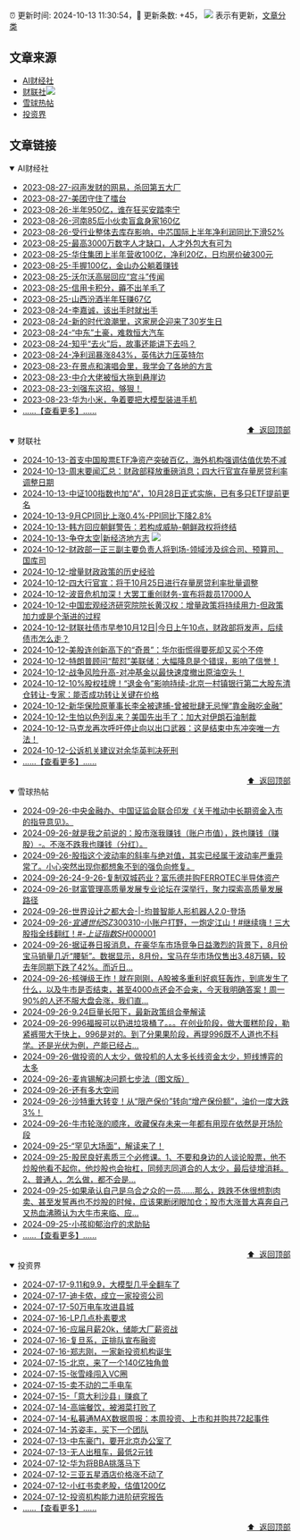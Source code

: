 ##

:alarm_clock: 更新时间: 2024-10-13 11:30:54，:rocket: 更新条数: +45， ![](/assets/dot.png) 表示有更新，[文章分类](/TAGS.md)

## 文章来源

- [AI财经社](#ai财经社)  
- [财联社](#财联社)![](/assets/dot.png)   
- [雪球热帖](#雪球热帖)  
- [投资界](#投资界)  

## 文章链接

<details open>
<summary id="ai财经社">
 AI财经社
</summary>


- [2023-08-27-闷声发财的网易，杀回第五大厂](https://www.aicaijing.com.cn/article/18610)  
- [2023-08-27-美团守住了擂台](https://www.aicaijing.com.cn/article/18611)  
- [2023-08-26-半年950亿，谁在狂买安踏李宁](https://www.aicaijing.com.cn/article/18607)  
- [2023-08-26-河南85后小伙卖盲盒身家160亿](https://www.aicaijing.com.cn/article/18608)  
- [2023-08-26-受行业整体去库存影响，中芯国际上半年净利润同比下滑52%](https://www.aicaijing.com.cn/article/18609)  
- [2023-08-25-最高3000万数字人才缺口，人才外包大有可为](https://www.aicaijing.com.cn/article/18601)  
- [2023-08-25-华住集团上半年营收100亿，净利20亿，日均房价破300元](https://www.aicaijing.com.cn/article/18602)  
- [2023-08-25-手握100亿，金山办公躺着赚钱](https://www.aicaijing.com.cn/article/18603)  
- [2023-08-25-沃尔沃高层回应“宫斗”传闻](https://www.aicaijing.com.cn/article/18604)  
- [2023-08-25-信用卡积分，薅不出羊毛了](https://www.aicaijing.com.cn/article/18605)  
- [2023-08-25-山西汾酒半年狂赚67亿](https://www.aicaijing.com.cn/article/18606)  
- [2023-08-24-李嘉诚，该出手时就出手](https://www.aicaijing.com.cn/article/18596)  
- [2023-08-24-新的时代浪潮里，这家房企迎来了30岁生日](https://www.aicaijing.com.cn/article/18597)  
- [2023-08-24-“中东”土豪，难救恒大汽车](https://www.aicaijing.com.cn/article/18598)  
- [2023-08-24-知乎“去火”后，故事还能讲下去吗？](https://www.aicaijing.com.cn/article/18599)  
- [2023-08-24-净利润暴涨843%，英伟达力压英特尔](https://www.aicaijing.com.cn/article/18600)  
- [2023-08-23-在景点和演唱会里，我学会了各地的方言](https://www.aicaijing.com.cn/article/18591)  
- [2023-08-23-中介大佬被恒大拖到悬崖边](https://www.aicaijing.com.cn/article/18592)  
- [2023-08-23-刘强东这招，够狠！](https://www.aicaijing.com.cn/article/18593)  
- [2023-08-23-华为小米，争着要把大模型装进手机](https://www.aicaijing.com.cn/article/18594)  
- [......【查看更多】......](/details/AI财经社.md)

<div align="right"><a href="#文章来源">⬆ &nbsp;返回顶部</a></div>
</details>

<details open>
<summary id="财联社">
 财联社
</summary>


- [2024-10-13-首支中国股票ETF净资产突破百亿，海外机构强调估值优势不减](https://www.cls.cn/detail/1823748)  
- [2024-10-13-周末要闻汇总：财政部释放重磅消息；四大行官宣存量房贷利率调整日期](https://www.cls.cn/detail/1823696)  
- [2024-10-13-中证100指数也加“A”，10月28日正式实施，已有多只ETF提前更名](https://www.cls.cn/detail/1823613)  
- [2024-10-13-9月CPI同比上涨0.4%-PPI同比下降2.8%](https://www.cls.cn/detail/1823600)  
- [2024-10-13-韩方回应朝鲜警告：若构成威胁-朝鲜政权将终结](https://www.cls.cn/detail/1823737)  
- [2024-10-13-争夺太空|新经济地方志](https://www.cls.cn/detail/1823779) ![](/assets/new.png)  
- [2024-10-12-财政部一正三副主要负责人将到场-领域涉及综合司、预算司、国库司](https://www.cls.cn/detail/1823049)  
- [2024-10-12-增量财政政策的历史经验](https://www.cls.cn/detail/1822999)  
- [2024-10-12-四大行官宣：将于10月25日进行存量房贷利率批量调整](https://www.cls.cn/detail/1823004)  
- [2024-10-12-波音危机加深！大罢工重创财务-宣布将裁员17000人](https://www.cls.cn/detail/1822982)  
- [2024-10-12-中国宏观经济研究院院长黄汉权：增量政策将持续用力-但政策加力或是个渐进的过程](https://www.cls.cn/detail/1822984)  
- [2024-10-12-财联社债市早参10月12日|今日上午10点，财政部将发声，后续债市怎么走？](https://www.cls.cn/detail/1822996)  
- [2024-10-12-美股连创新高下的“奇景”：华尔街慌得要死却又买个不停](https://www.cls.cn/detail/1823009)  
- [2024-10-12-特朗普顾问“帮怼”美联储：大幅降息是个错误，影响了信誉！](https://www.cls.cn/detail/1823040)  
- [2024-10-12-战争风险升高-对冲基金以最快速度撤出原油空头！](https://www.cls.cn/detail/1823043)  
- [2024-10-12-10%股权挂牌！“退金令”影响持续-北京一村镇银行第二大股东清仓转让-专家：能否成功转让关键在价格](https://www.cls.cn/detail/1823074)  
- [2024-10-12-新华保险原董事长李全被逮捕-曾被批肆无忌惮“靠金融吃金融”](https://www.cls.cn/detail/1823073)  
- [2024-10-12-生怕以色列乱来？美国先出手了：加大对伊朗石油制裁](https://www.cls.cn/detail/1823060)  
- [2024-10-12-马克龙再次呼吁停止向以出口武器：这是结束中东冲突唯一方法！](https://www.cls.cn/detail/1823044)  
- [2024-10-12-公诉机关建议对余华英判决死刑](https://www.cls.cn/detail/1823169)  
- [......【查看更多】......](/details/财联社.md)

<div align="right"><a href="#文章来源">⬆ &nbsp;返回顶部</a></div>
</details>

<details open>
<summary id="雪球热帖">
 雪球热帖
</summary>


- [2024-09-26-中央金融办、中国证监会联合印发《关于推动中长期资金入市的指导意见》。](https://xueqiu.com/5124430882/305832042)  
- [2024-09-26-就是我之前说的：股市涨我赚钱（账户市值），跌也赚钱（赚股）-。不涨不跌我也赚钱（分红）。](https://xueqiu.com/4212900091/305829190)  
- [2024-09-26-股指这个波动率的斜率与绝对值，其实已经属于波动率严重异常了。小心突然出现你都想象不到的强负向修复。](https://xueqiu.com/9222280625/305792392)  
- [2024-09-26-24-9-26-复制双城药业？富乐德并购FERROTEC半导体资产](https://xueqiu.com/8772786299/305782060)  
- [2024-09-26-财富管理高质量发展专业论坛在深举行，聚力探索高质量发展路径](https://xueqiu.com/1908240451/305764378)  
- [2024-09-26-世界设计之都大会-|-均普智能人形机器人2.0-登场](https://xueqiu.com/9671841227/305748495)  
- [2024-09-26-$宜通世纪SZ300310$-小账户打野，一炮定江山！#继续嗨！三大股指全线翻红！#-$上证指数SH000001$](https://xueqiu.com/5939653998/305734746)  
- [2024-09-26-据证券日报消息，在豪华车市场竞争日益激烈的背景下，8月份宝马销量几近“腰斩”。数据显示，8月份，宝马在华市场仅售出3.48万辆，较去年同期下跌了42%。而近日...](https://xueqiu.com/9333565636/305725908)  
- [2024-09-26-核弹级王炸！就在刚刚，A股被多重利好疯狂轰炸，到底发生了什么，以及牛市是否结束，甚至4000点还会不会来，今天我明确答案！周一90%的人还不服大盘会涨，我们直...](https://xueqiu.com/5011489057/305711102)  
- [2024-09-26-9.24巨量长阳下，最新政策组合拳解读](https://xueqiu.com/6615747670/305693448)  
- [2024-09-26-996福报可以扔进垃圾桶了。。。在创业阶段，做大蛋糕阶段，勒紧裤带大干快上，996是对的。到了分果果阶段，再提996既不人道也不科学。还是光伏为例，产能已经占...](https://xueqiu.com/9742512811/305691771)  
- [2024-09-26-做投资的人太少，做投机的人太多长线资金太少，短线博弈的太多](https://xueqiu.com/9887656769/305751974)  
- [2024-09-26-麦肯锡解决问题七步法（图文版）](https://xueqiu.com/2524803655/305800661)  
- [2024-09-26-还有多大空间](https://xueqiu.com/7607677791/305774163)  
- [2024-09-26-沙特重大转变！从“限产保价”转向“增产保份额”，油价一度大跌3%！](https://xueqiu.com/1107854878/305796677)  
- [2024-09-26-牛市轮涨的顺序，收藏保存未来一年都有用现在依然是开场阶段](https://xueqiu.com/6918589555/305861152)  
- [2024-09-25-“罕见大场面”，解读来了！](https://xueqiu.com/4977783185/305597493)  
- [2024-09-25-股民良好素质三个必修课。1、不要和身边的人谈论股票，他不炒股他看不起你，他炒股也会抬杠，同频志同道合的人太少，最后徒增消耗。2、普通人，怎么做，都不会是...](https://xueqiu.com/6594360415/305553621)  
- [2024-09-25-如果承认自己是乌合之众的一员……那么，跌跌不休很想割肉卖、甚至发誓再也不炒股的时候，应该果断闭眼加仓；股市大涨普大喜奔自己又热血沸腾认为大牛市来临、应...](https://xueqiu.com/1761234358/305615236)  
- [2024-09-25-小孩抑郁治疗的求助贴](https://xueqiu.com/9186203676/305648831)  
- [......【查看更多】......](/details/雪球热帖.md)

<div align="right"><a href="#文章来源">⬆ &nbsp;返回顶部</a></div>
</details>

<details open>
<summary id="投资界">
 投资界
</summary>


- [2024-07-17-9.11和9.9，大模型几乎全翻车了](https://posts.careerengine.us/p/6697778c44726b29bffa3a09)  
- [2024-07-17-迪卡侬，成立一家投资公司](https://posts.careerengine.us/p/6697778c44726b29bffa3a01)  
- [2024-07-17-50万电车攻进县城](https://posts.careerengine.us/p/6697779c831e1d29eea44253)  
- [2024-07-16-LP几点朴素要求](https://posts.careerengine.us/p/669636a8720ed522248054dc)  
- [2024-07-16-应届月薪20k，储能大厂薪资战](https://posts.careerengine.us/p/669636a8720ed522248054d4)  
- [2024-07-16-复旦系，正排队宣布融资](https://posts.careerengine.us/p/66963699cb38e136a496986c)  
- [2024-07-16-郑志刚，一家新投资机构诞生](https://posts.careerengine.us/p/66963699cb38e136a4969874)  
- [2024-07-15-北京，来了一个140亿独角兽](https://posts.careerengine.us/p/6694db59a0c3ac562b61f9af)  
- [2024-07-15-张雪峰闯入VC圈](https://posts.careerengine.us/p/6694db59a0c3ac562b61f9b7)  
- [2024-07-15-卖不动的二手电车](https://posts.careerengine.us/p/6694db6836b2f1565d9b541a)  
- [2024-07-15-「意大利沙县」赚疯了](https://posts.careerengine.us/p/6694db6836b2f1565d9b5422)  
- [2024-07-14-高端餐饮，被湘菜打败了](https://posts.careerengine.us/p/6693862333c6e710d0bf9dc4)  
- [2024-07-14-私募通MAX数据周报：本周投资、上市和并购共72起事件](https://posts.careerengine.us/p/6693862333c6e710d0bf9dcc)  
- [2024-07-14-苏姿丰，买下一个团队](https://posts.careerengine.us/p/6693861481427510b2b9c123)  
- [2024-07-13-中东豪门，要开北京办公室了](https://posts.careerengine.us/p/66922794a876f80d113b51fe)  
- [2024-07-13-无人出租车，最低2元钱](https://posts.careerengine.us/p/669227b82202ae0dfac5d713)  
- [2024-07-12-华为将BBA挑落马下](https://posts.careerengine.us/p/6690a6c68082df14ead7eaac)  
- [2024-07-12-三亚五星酒店价格涨不动了](https://posts.careerengine.us/p/6690a6c68082df14ead7eaa4)  
- [2024-07-12-小红书卖老股，估值1200亿](https://posts.careerengine.us/p/6690a6b756b00014bcc00e8f)  
- [2024-07-12-投资机构能力进阶研究报告](https://posts.careerengine.us/p/6690a6b756b00014bcc00e87)  
- [......【查看更多】......](/details/投资界.md)

<div align="right"><a href="#文章来源">⬆ &nbsp;返回顶部</a></div>
</details>
